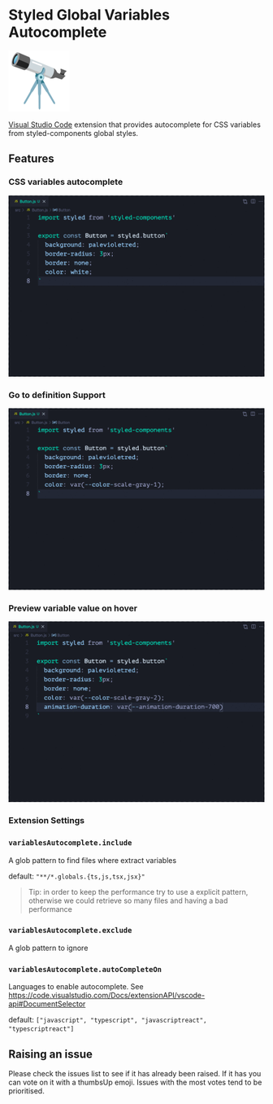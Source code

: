# Styled Global Variables Autocomplete

![fields](./media/telescope.png)

[Visual Studio Code](https://code.visualstudio.com) extension that provides autocomplete for CSS variables from styled-components global styles.

## Features

### CSS variables autocomplete

![Autocomplete Variables](./media/autocomplete.gif)

### Go to definition Support

![Go to definition](./media/definition.gif)

### Preview variable value on hover

![Preview value on hover](./media/hover.gif)

### Extension Settings

### `variablesAutocomplete.include` 
A glob pattern to find files where extract variables

default: `"**/*.globals.{ts,js,tsx,jsx}"`

> Tip: in order to keep the performance try to use a explicit pattern, otherwise we could retrieve so many files and having a bad performance

### `variablesAutocomplete.exclude`
A glob pattern to ignore

### `variablesAutocomplete.autoCompleteOn`
Languages to enable autocomplete. See https://code.visualstudio.com/Docs/extensionAPI/vscode-api#DocumentSelector

default: `["javascript", "typescript", "javascriptreact", "typescriptreact"]`

## Raising an issue

Please check the issues list to see if it has already been raised. If it has you can vote on it with a thumbsUp emoji. Issues with the most votes tend to be prioritised.